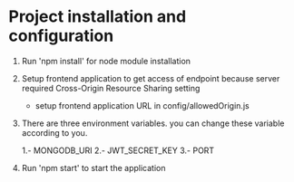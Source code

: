 # Project installation and configuration

1. Run 'npm install' for node module installation

2. Setup frontend application to get access of endpoint because server required Cross-Origin Resource Sharing setting

   - setup frontend application URL in config/allowedOrigin.js

3. There are three environment variables. you can change these variable according to you.

   1.- MONGODB_URI 2.- JWT_SECRET_KEY 3.- PORT

4. Run 'npm start' to start the application
